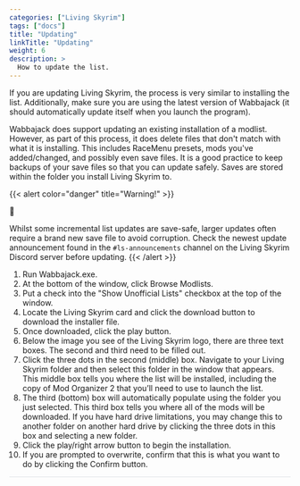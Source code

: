 ```yaml
---
categories: ["Living Skyrim"]
tags: ["docs"] 
title: "Updating"
linkTitle: "Updating"
weight: 6
description: >
  How to update the list.
---
```


If you are updating Living Skyrim, the process is very similar to installing the list. Additionally, make sure you are using the latest version of Wabbajack (it should automatically update itself when you launch the program).

Wabbajack does support updating an existing installation of a modlist. However, as part of this process, it does delete files that don't match with what it is installing. This includes RaceMenu presets, mods you've added/changed, and possibly even save files. It is a good practice to keep backups of your save files so that you can update safely. Saves are stored within the folder you install Living Skyrim to.

{{< alert color="danger" title="Warning!" >}}
<div class="alert-icon">🛑</div>

Whilst some incremental list updates are save-safe, larger updates often require a brand new save file to avoid corruption. Check the newest update announcement found in the `#ls-announcements` channel on the Living Skyrim Discord server before updating.
{{< /alert >}}

1. Run Wabbajack.exe.
2. At the bottom of the window, click Browse Modlists.
3. Put a check into the "Show Unofficial Lists" checkbox at the top of the window.
4. Locate the Living Skyrim card and click the download button to download the installer file.
5. Once downloaded, click the play button.
6. Below the image you see of the Living Skyrim logo, there are three text boxes. The second and third need to be filled out.
7. Click the three dots in the second (middle) box. Navigate to your Living Skyrim folder and then select this folder in the window that appears. This middle box tells you where the list will be installed, including the copy of Mod Organizer 2 that you’ll need to use to launch the list.
8. The third (bottom) box will automatically populate using the folder you just selected. This third box tells you where all of the mods will be downloaded. If you have hard drive limitations, you may change this to another folder on another hard drive by clicking the three dots in this box and selecting a new folder.
9. Click the play/right arrow button to begin the installation.
10. If you are prompted to overwrite, confirm that this is what you want to do by clicking the Confirm button.

<hr style="background-color: #dee2e6;"></hr>